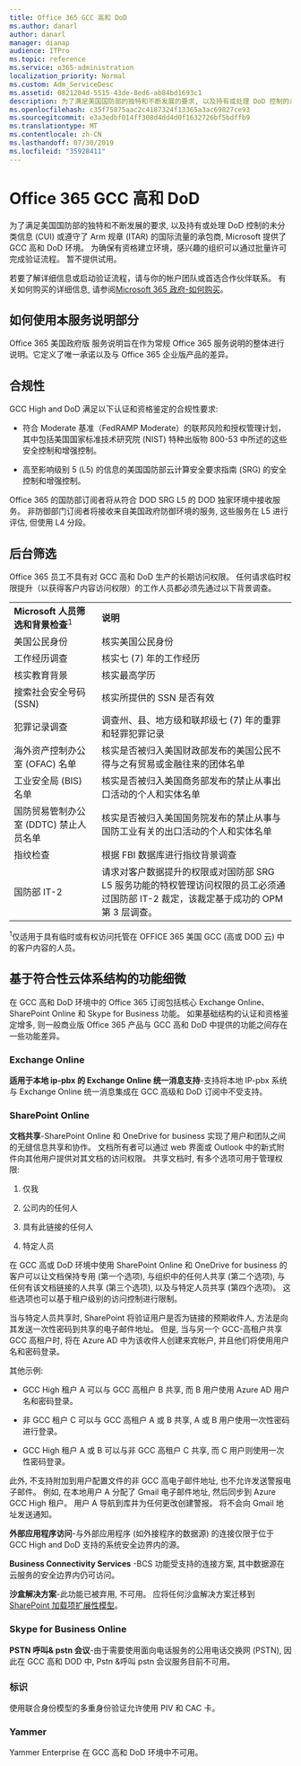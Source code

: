 ```yaml
---
title: Office 365 GCC 高和 DoD
ms.author: danarl
author: danarl
manager: dianap
audience: ITPro
ms.topic: reference
ms.service: o365-administration
localization_priority: Normal
ms.custom: Adm_ServiceDesc
ms.assetid: 0821204d-5515-43de-8ed6-ab84bd1693c1
description: 为了满足美国国防部的独特和不断发展的要求, 以及持有或处理 DoD 控制的未分类信息 (CUI) 或遵守了 Arm 规章 (ITAR) 的国际流量的承包商, Microsoft 提供了GCC 高和 DoD 环境。 为确保有资格建立环境，感兴趣的组织可以通过批量许可完成验证流程。 暂不提供试用。
ms.openlocfilehash: c35f75875aac2c4187324f13365a3ac69827ce93
ms.sourcegitcommit: e3a3edbf014ff308d4dd4d0f1632726bf5bdffb9
ms.translationtype: MT
ms.contentlocale: zh-CN
ms.lasthandoff: 07/30/2019
ms.locfileid: "35928411"
---
```

# <a name="office-365-gcc-high-and-dod"></a>Office 365 GCC 高和 DoD

为了满足美国国防部的独特和不断发展的要求, 以及持有或处理 DoD 控制的未分类信息 (CUI) 或遵守了 Arm 规章 (ITAR) 的国际流量的承包商, Microsoft 提供了GCC 高和 DoD 环境。 为确保有资格建立环境，感兴趣的组织可以通过批量许可完成验证流程。 暂不提供试用。 
  
若要了解详细信息或启动验证流程，请与你的帐户团队或首选合作伙伴联系。 有关如何购买的详细信息, 请参阅[Microsoft 365 政府-如何购买](https://docs.microsoft.com/office365/servicedescriptions/office-365-platform-service-description/office-365-us-government/microsoft-365-government-how-to-buy)。
  
## <a name="how-to-use-this-service-description-section"></a>如何使用本服务说明部分

Office 365 美国政府版 服务说明旨在作为常规 Office 365 服务说明的整体进行说明。它定义了唯一承诺以及与 Office 365 企业版产品的差异。
  
## <a name="compliance"></a>合规性

GCC High and DoD 满足以下认证和资格鉴定的合规性要求: 
  
- 符合 Moderate 基准（FedRAMP Moderate）的联邦风险和授权管理计划，其中包括美国国家标准技术研究院 (NIST) 特种出版物 800-53 中所述的这些安全控制和增强控制。
    
- 高至影响级别 5 (L5) 的信息的美国国防部云计算安全要求指南 (SRG) 的安全控制和增强控制。
    
Office 365 的国防部订阅者将从符合 DOD SRG L5 的 DOD 独家环境中接收服务。 非防御部门订阅者将接收来自美国政府防御环境的服务, 这些服务在 L5 进行评估, 但使用 L4 分段。
  
## <a name="background-screening"></a>后台筛选

Office 365 员工不具有对 GCC 高和 DoD 生产的长期访问权限。 任何请求临时权限提升（以获得客户内容访问权限）的工作人员都必须先通过以下背景调查。
  
|||
|:-----|:-----|
|**Microsoft 人员筛选和背景检查**<sup>1</sup> <br/> |**说明** <br/> |
|美国公民身份  <br/> |核实美国公民身份  <br/> |
|工作经历调查  <br/> |核实七 (7) 年的工作经历  <br/> |
|核实教育背景  <br/> |核实最高学历  <br/> |
|搜索社会安全号码 (SSN)  <br/> |核实所提供的 SSN 是否有效  <br/> |
|犯罪记录调查  <br/> |调查州、县、地方级和联邦级七 (7) 年的重罪和轻罪犯罪记录  <br/> |
|海外资产控制办公室 (OFAC) 名单  <br/> |核实是否被归入美国财政部发布的美国公民不得与之有贸易或金融往来的团体名单  <br/> |
|工业安全局 (BIS) 名单  <br/> |核实是否被归入美国商务部发布的禁止从事出口活动的个人和实体名单  <br/> |
|国防贸易管制办公室 (DDTC) 禁止人员名单  <br/> |核实是否被归入美国国务院发布的禁止从事与国防工业有关的出口活动的个人和实体名单  <br/> |
|指纹检查  <br/> |根据 FBI 数据库进行指纹背景调查  <br/> |
|国防部 IT-2  <br/> |请求对客户数据提升的权限或对国防部 SRG L5 服务功能的特权管理访问权限的员工必须通过国防部 IT-2 裁定，该裁定基于成功的 OPM 第 3 层调查。  <br/> |

<sup>1</sup>仅适用于具有临时或有权访问托管在 OFFICE 365 美国 GCC (高或 DOD 云) 中的客户内容的人员。
## <a name="feature-nuances-based-on-compliant-cloud-architecture"></a>基于符合性云体系结构的功能细微

在 GCC 高和 DoD 环境中的 Office 365 订阅包括核心 Exchange Online、SharePoint Online 和 Skype for Business 功能。 如果基础结构的认证和资格鉴定增多, 则一般商业版 Office 365 产品与 GCC 高和 DoD 中提供的功能之间存在一些功能差异。
  
### <a name="exchange-online"></a>Exchange Online

 **适用于本地 ip-pbx 的 Exchange Online 统一消息支持**-支持将本地 IP-pbx 系统与 Exchange Online 统一消息集成在 GCC 高级和 DoD 订阅中不受支持。 
  
### <a name="sharepoint-online"></a>SharePoint Online

 **文档共享**-SharePoint Online 和 OneDrive for business 实现了用户和团队之间的无缝信息共享和协作。 文档所有者可以通过 web 界面或 Outlook 中的新式附件向其他用户提供对其文档的访问权限。 共享文档时, 有多个选项可用于管理权限: 
  
1. 仅我
    
2. 公司内的任何人
    
3. 具有此链接的任何人
    
4. 特定人员
    
在 GCC 高或 DoD 环境中使用 SharePoint Online 和 OneDrive for business 的客户可以让文档保持专用 (第一个选项), 与组织中的任何人共享 (第二个选项), 与任何有该文档链接的人共享 (第三个选项), 以及与特定人员共享 (第四个选项)。 这些选项也可以基于租户级别的访问控制进行限制。

当与特定人员共享时, SharePoint 将验证用户是否为链接的预期收件人, 方法是向其发送一次性密码到共享的电子邮件地址。 但是, 当与另一个 GCC-高租户共享 GCC 高租户时, 将在 Azure AD 中为该收件人创建来宾帐户, 并且他们将使用用户名和密码登录。
  
其他示例:
  
- GCC High 租户 A 可以与 GCC 高租户 B 共享, 而 B 用户使用 Azure AD 用户名和密码登录。
    
- 非 GCC 租户 C 可以与 GCC 高租户 A 或 B 共享, A 或 B 用户使用一次性密码进行登录。
    
- GCC High 租户 A 或 B 可以与非 GCC 高租户 C 共享, 而 C 用户则使用一次性密码登录。
    
此外, 不支持附加到用户配置文件的非 GCC 高电子邮件地址, 也不允许发送警报电子邮件。 例如, 在本地用户 A 分配了 Gmail 电子邮件地址, 然后同步到 Azure GCC High 租户。 用户 A 导航到库并为任何更改创建警报。 将不会向 Gmail 地址发送通知。
  
 **外部应用程序访问**-与外部应用程序 (如外接程序的数据源) 的连接仅限于位于 GCC High and DoD 支持的系统安全边界内的源。 
  
 **Business Connectivity Services** -BCS 功能受支持的连接方案, 其中数据源在云服务的安全边界内仍可访问。 
  
 **沙盒解决方案**-此功能已被弃用, 不可用。 应将任何沙盒解决方案迁移到[SharePoint 加载项扩展性模型]( https://msdn.microsoft.com/library/office/fp179930.aspx)。
  
### <a name="skype-for-business-online"></a>Skype for Business Online

 **PSTN 呼叫&amp; pstn 会议**-由于需要使用面向电话服务的公用电话交换网 (PSTN), 因此在 GCC 高和 DOD 中, Pstn &amp;呼叫 pstn 会议服务目前不可用。 
  
### <a name="identity"></a>标识

使用联合身份模型的多重身份验证允许使用 PIV 和 CAC 卡。
  
### <a name="yammer"></a>Yammer

Yammer Enterprise 在 GCC 高和 DoD 环境中不可用。
  

